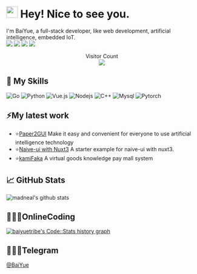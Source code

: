 
#  <img src="https://camo.githubusercontent.com/d3359cb00ab0b5ed8f2e1fe3fceb4fbaf3b614340f8c0db99c17b9f50b351770/68747470733a2f2f656d6f6a69732e736c61636b6d6f6a69732e636f6d2f656d6f6a69732f696d616765732f313533313834393433302f343234362f626c6f622d73756e676c61737365732e6769663f31353331383439343330" width="30" data-canonical-src="https://emojis.slackmojis.com/emojis/images/1531849430/4246/blob-sunglasses.gif?1531849430" style="max-width: 100%;"> Hey! Nice to see you.

I'm BaiYue, a full-stack developer, like web development, artificial intelligence, embedded IoT.<br>
[![](https://img.shields.io/badge/-Youtube-d32936?style=flat-square&logo=Youtube&logoColor=ffffff)](https://www.youtube.com/channel/UCWaS7VDRSGLj0SZXMCwiUiQ/videos)
[![](https://img.shields.io/badge/Bilibili-00a1d6?style=flat-square&logo=Bilibili&logoColor=ffffff)](https://space.bilibili.com/97254526/video)
[![](https://img.shields.io/badge/Blog-232c3e50?style=flat-square&logo=Wordpress&logoColor=ffffff)](https://baiyue.one)
[![](https://img.shields.io/badge/Telegram-430098?style=flat-square&logo=Telegram&logoColor=ffffff)](https://t.me/baiyueblog)

<p align="center"> 
  Visitor Count<br>
  <img src="https://profile-counter.glitch.me/Baiyuetribe/count.svg" />
</p>

## 🎍 My Skills

![Go](https://img.shields.io/badge/-Go-black?style=flat-square&logo=go)
![Python](https://img.shields.io/badge/-Python-black?style=flat-square&logo=Python)
![Vue.js](https://img.shields.io/badge/-Vue.js-%232c3e50?style=flat-square&logo=Vue.js)
![Nodejs](https://img.shields.io/badge/-Nodejs-black?style=flat-square&logo=npm)
![C++](https://img.shields.io/badge/-C++-black?style=flat-square&logo=c)
![Mysql](https://img.shields.io/badge/-MySQL-black?style=flat-square&logo=MySQL&logoColor=white)
![Pytorch](https://img.shields.io/badge/-pytorch-black?style=flat-square&logo=Pytorch&logoColor=ee4c2c)

## ⚡My latest work

- ⭐[Paper2GUI](https://github.com/Baiyuetribe/paper2gui)  Make it easy and convenient for everyone to use artificial intelligence technology
- ⭐[Naive-ui with Nuxt3](https://github.com/Baiyuetribe/nuxt3-naive-ui-starter)  A starter example for naive-ui with nuxt3.
- ⭐[kamiFaka](https://github.com/Baiyuetribe/kamiFaka)  A virtual goods knowledge pay mall system


## &#x1f4c8; GitHub Stats
![madneal's github stats](https://github-readme-stats.vercel.app/api?username=Baiyuetribe&show_icons=true&theme=radical) 

## 👨🏼‍💻OnlineCoding
<a href="https://codestats.net/users/baiyuetribe" target="_blank">
  <img src='https://codestats-readme.wegfan.cn/history-graph/baiyuetribe?width=850&height=300&timezone=08:00&history_days=20&max_languages=12&language_colors=["3e4053","f15854","5da5da","faa43a","60bd68","f17cb0","b2912f","00897b","b276b2","ffc0cb","cddc39","7e57c2","bdbdbd"]' alt="baiyuetribe's Code::Stats history graph" />
</a>

## 👨🏼‍💻Telegram
<a href="https://t.me/baiyueblog" target="_blank">@BaiYue</a>
